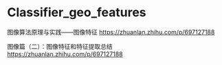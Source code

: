 # Classifier_geo_features

图像算法原理与实践——图像特征
https://zhuanlan.zhihu.com/p/697127188


图像篇（二）：图像特征和特征提取总结
https://zhuanlan.zhihu.com/p/697127188